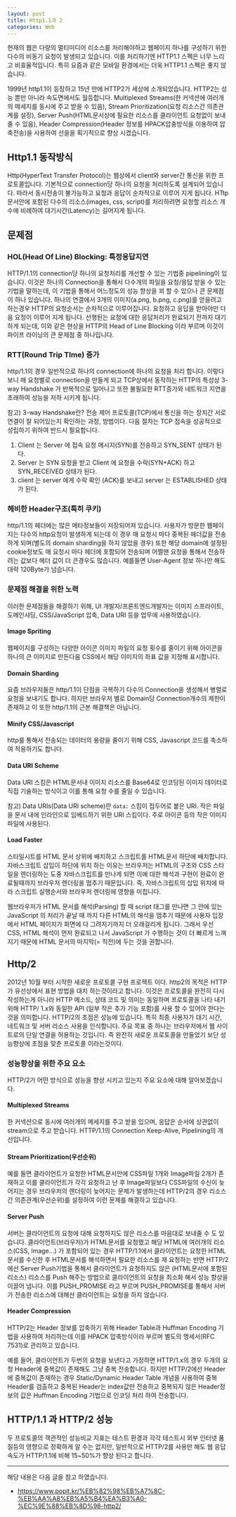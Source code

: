```yaml
---
layout: post
title: Http1.1과 2
categories: Web
---
```


현재의 웹은 다량의 멀티미디어 리소스를 처리해야하고 웹페이지 하나를 구성하기 위한 다수의 비동기 요청이 발생되고 있습니다. 이를 처리하기엔 HTTP1.1 스펙은 너무 느리고 비효율적입니다. 특히 요즘과 같은 모바일 환경에서는 더욱 HTTP1.1 스펙은 좋지 않습니다. 

1999년 http1.1이 등장하고 15년 만에 HTTP2가 세상에 소개되었습니다. HTTP2는 성능 뿐만 아니라 속도면에서도 월등합니다. Multiplexed Streams(한 커넥션에 여러개의 메세지를 동시에 주고 받을 수 있음), Stream Prioritization(요청 리소스간 의존관계를 설정), Server Push(HTML문서상에 필요한 리소스를 클라이언트 요청없이 보내줄 수 있음), Header Compression(Header 정보를 HPACK압충방식을 이용하여 압축전송)을 사용하여 선을을 획기적으로 향상 시켰습니다.


## Http1.1 동작방식
Http(HyperText Transfer Protocol)는 웹상에서 client와 server간 통신을 위한 프로토콜입니다. 기본적으로 connection당 하나의 요청을 처리하도록 설계되어 있습니다. 따라서 동시전송이 불가능하고 요청과 응답이 순차적으로 이루어 지게 됩니다. HTtp문서안에 포함된 다수의 리소스(images, css, script)를 처리하려면 요청할 리소스 개수에 비례하여 대기시간(Latency)는 길어지게 됩니다.

## 문제점
### HOL(Head Of Line) Blocking: 특정응답지연 

HTTP/1.1의 connection당 하나의 요청처리를 개선할 수 있는 기법중 pipelining이 있습니다. 이것은 하나의 Connection을 통해서 다수개의 파일을 요청/응답 받을 수 있는 기법을 말하는데, 이 기법을 통해서 어느정도의 성능 향상을 꾀 할 수 있으나 큰 문제점이 하나 있습니다. 하나의 연결에서 3개의 이미지(a.png, b.png, c.png)를 얻을려고 하는경우 HTTP의 요청순서는 순차적으로 이루어집니다. 요청하고 응답을 받아야만 다음 요청이 이루어 지게 됩니다. 선행된는 요청에 대한 응답처리가 완료되기 전까지 대기하게 되는데, 이와 같은 현상을 HTTP의 Head of Line Blocking 이라 부르며 이것이 파이프 라이닝의 큰 문제점 중 하나입니다.

### RTT(Round Trip TIme) 증가
http/1.1의 경우 일반적으로 하나의 connection에 하나의 요청을 처리 합니다. 이렇다 보니 매 요청별로 connection을 만들게 되고 TCP상에서 동작하는 HTTP의 특성상 3-way Handshake 가 반복적으로 일어나고 또한 불필요한 RTT증가와 네트워크 지연을 초래하여 성능을 저하 시키게 됩니다.


참고) 3-way Handshake란?
전송 제어 프로토콜(TCP)에서 통신을 하는 장치간 서로 연결이 잘 되어있는지 확인하는 과정, 방법이다. 다음 절차는 TCP 접속을 성공적으로 성립하기 위하여 반드시 필요합니다.
1. Client 는 Server 에 접속 요청 메시지(SYN)를 전송하고 SYN_SENT 상태가 된다.
2. Server 는 SYN 요청을 받고 Client 에 요청을 수락(SYN+ACK) 하고 SYN_RECEIVED 상태가 된다.
3. client 는 server 에게 수락 확인 (ACK)를 보내고 server 는 ESTABLISHED 상태가 된다.


### 헤비한 Header구조(특히 쿠키)
http/1.1의 헤더에는 많은 메타정보들이 저장되어져 있습니다. 사용자가 방문한 웹페이지는 다수의 http요청이 발생하게 되는데 이 경우 매 요청시 마다 중복된 헤더값을 전송하게 되며(별도의 domain sharding을 하지 않았을 경우) 또한 해당 domain에 설정된 cookie정보도 매 요청시 마다 헤더에 포함되어 전송되며 어쩔땐 요청을 통해서 전송하려는 값보다 헤더 값이 더 큰경우도 많습니다. 예를들면 User-Agent 정보 하나만 해도 대략 120Byte가 넘습니다. 

### 문제점 해결을 위한 노력
이러한 문제점들을 해결하기 위해, UI 개발자/프론트엔드개발자는 이미지 스프라이트, 도메인샤딩, CSS/JavaScript 압축, Data URI 등을 업무에 사용하였습니다.

#### Image Spriting
웹페이지를 구성하는 다양한 아이콘 이미지 파일의 요청 횟수를 줄이기 위해 아이콘을 하나의 큰 이미지로 만든다음 CSS에서 해당 이미지의 좌표 값을 지정해 표시합니다.


#### Domain Sharding
요즘 브라우저들은 http/1.1이 단점을 극복하기 다수의 Connection을 생성해서 병렬로 요청을 보내기도 합니다. 하지만 브라우저 별로 Domain당 Connection개수의 제한이 존재하고 이 또한 http/1.1의 근본 해결책은 아닙니다.

#### Minify CSS/Javascript
http를 통해서 전송되는 데이터의 용량을 줄이기 위해 CSS, Javascript 코드를 축소하여 적용하기도 합니다.

#### Data URI Scheme
Data URI 스킴은 HTML문서내 이미지 리소스를 Base64로 인코딩된 이미지 데이터로 직접 기술하는 방식이고 이를 통해 요청 수를 줄일 수 있습니다.

참고) Data URIs(Data URI scheme)란 `data:` 스킴이 접두어로 붙은 URI. 작은 파일을 문서 내에 인라인으로 임베드하기 위한 URI 스킴이다. 주로 아이콘 등의 작은 이미지 파일에 사용된다. 


#### Load Faster
스타일시트를 HTML 문서 상위에 배치하고 스크립트를 HTML문서 하단에 배치합니다. 자바스크립트 삽입이 하단에 위치 하는 이유는 브라우저는 HTML의 구조와 CSS 스타일을 렌더링하는 도중 자바스크립트를 만나게 되면 이에 대한 해석과 구현이 완료이 완료될때까지 브라우저 렌더링을 멈추기 때문입니다. 즉, 자바스크립트의 삽입 위치에 따라 스크립트 실행순서와 브라우저 렌더링에 영향을 미칩니다.

웹브라우저가 HTML 문서를 해석(Parsing) 할 때 script 태그를 만나면 그 안에 있는 JavaScript 의 처리가 끝날 때 까지 다른 HTML의 해석을 멈추기 때문에 사용자 입장에서 HTML 페이지가 화면에 다 그려지기까지 더 오래걸리게 됩니다. 그래서 우선 CSS, HTML 해석이 먼저 완료되고 나서 JavaScript 가 수행하는 것이 더 빠르게 느껴지기 때문에 HTML 문서의 마지막(= </body> 직전)에 두는 것을 권합니다.


## Http/2
2012년 10월 부터 시작한 새로운 프로토콜 구현 프로젝트 이다. http2의 목적은 HTTP가 유선상에서 표현 방법을 대치 하는것이라고 합니다. 이것은 프로토콜을 완전히 다시 작성하는게 아니라 HTTP 메소드, 상태 코드 및 의미는 동일하며 프로토콜을 나타 내기 위해 HTTP/ 1.x와 동일한 API (일부 작은 추가 기능 포함)를 사용 할 수 있어야 한다는 것을 의미합니다. HTTP/2의 초점은 성능에 있습니다. 특히 최종 사용자가 대기 시간, 네트워크 및 서버 리소스 사용을 인식합니다. 주요 목표 중 하나는 브라우저에서 웹 사이트로의 단일 연결을 허용하는 것입니다. 즉 완전히 새로운 프로토콜을 만들었기 보단 성능향상에 초점을 맞춘 프로토콜 이라는것이다.


### 성능향상을 위한 주요 요소
HTTP/2가 어떤 방식으로 성능을 향상 시키고 있는지 주요 요소에 대해 알아보겠습니다.

#### Multiplexed Streams
한 커넥션으로 동시에 여러개의 메세지를 주고 받을 있으며, 응답은 순서에 상관없이 stream으로 주고 받습니다. HTTP/1.1의 Connection Keep-Alive, Pipelining의 개선입니다.

#### Stream Prioritization(우선순위)
예를 들면 클라이언트가 요청한 HTML문서안에 CSS파일 1개와 Image파일 2개가 존재하고 이를 클라이언트가 각각 요청하고 난 후 Image파일보다 CSS파일의 수신이 늦어지는 경우 브라우저의 렌더링이 늦어지는 문제가 발생하는데 HTTP/2의 경우 리소스간 의존관계(우선순위)를 설정하여 이런 문제를 해결하고 있습니다.

#### Server Push
서버는 클라이언트의 요청에 대해 요청하지도 않은 리소스를 마음대로 보내줄 수 도 있습니다. 클라이언트(브라우저)가 HTML문서를 요청했고 해당 HTML에 여러개의 리소스(CSS, Image...) 가 포함되어 있는 경우 HTTP/1.1에서 클라이언트는 요청한 HTML문서를 수신한 후  HTML문서를 해석하면서 필요한 리소스를 재 요청하는 반면 HTTP/2에선 Server Push기법을 통해서 클라이언트가 요청하지도 않은 (HTML문서에 포함된 리소스) 리소스를 Push 해주는 방법으로 클라이언트의 요청을 최소화 해서 성능 향상을 이끌어 냅니다. 이를 PUSH_PROMISE 라고 부르며 PUSH_PROMISE를 통해서 서버가 전송한 리소스에 대해선 클라이언트는 요청을 하지 않습니다.

#### Header Compression
HTTP/2는 Header 정보를 압축하기 위해 Header Table과 Huffman Encoding 기법을 사용하여 처리하는데 이를 HPACK 압축방식이라 부르며 별도의 명세서(RFC 7531)로 관리하고 있습니다.

예를 들어, 클라이언트가 두번의 요청을 보낸다고 가정하면 HTTP/1.x의 경우 두개의 요청 Header에 중복값이 존재해도 그냥 중복 전송합니다. 하지만 HTTP/2에선 Header에 중복값이 존재하는 경우 Static/Dynamic Header Table 개념을 사용하여 중복 Header를 검출하고 중복된 Header는 index값만 전송하고 중복되지 않은 Header정보의 값은 Huffman Encoding 기법으로 인코딩 처리 하여 전송합니다.



## HTTP/1.1 과 HTTP/2 성능
두 프로토콜의 객관적인 성능비교 지표는 테스트 환경과 각각 테스트시 외부 인터넷 품질등의 영향으로 정확하게 알 수는 없지만, 일반적으로 HTTP/2를 사용만 해도 웹 응답 속도가 HTTP/1.1에 비해 15~50%가 향상 된다고 합니다.


----
해당 내용은 다음 글을 참고 하였습니다.
- https://www.popit.kr/%EB%82%98%EB%A7%8C-%EB%AA%A8%EB%A5%B4%EA%B3%A0-%EC%9E%88%EB%8D%98-http2/

